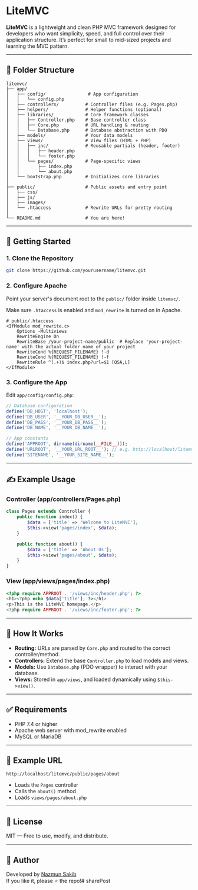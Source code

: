 # LiteMVC

**LiteMVC** is a lightweight and clean PHP MVC framework designed for developers who want simplicity, speed, and full control over their application structure. It’s perfect for small to mid-sized projects and learning the MVC pattern.

---

## 📁 Folder Structure

```
litemvc/
├── app/
│   ├── config/                # App configuration
│   │   └── config.php
│   ├── controllers/          # Controller files (e.g. Pages.php)
│   ├── helpers/              # Helper functions (optional)
│   ├── libraries/            # Core framework classes
│   │   ├── Controller.php    # Base controller class
│   │   ├── Core.php          # URL handling & routing
│   │   └── Database.php      # Database abstraction with PDO
│   ├── models/               # Your data models
│   ├── views/                # View files (HTML + PHP)
│   │   ├── inc/              # Reusable partials (header, footer)
│   │   │   ├── header.php
│   │   │   └── footer.php
│   │   └── pages/            # Page-specific views
│   │       ├── index.php
│   │       └── about.php
│   └── bootstrap.php         # Initializes core libraries
│
├── public/                   # Public assets and entry point
│   ├── css/
│   ├── js/
│   ├── images/
│   └── .htaccess             # Rewrite URLs for pretty routing
│
└── README.md                 # You are here!
```

---

## 🚀 Getting Started

### 1. Clone the Repository

```bash
git clone https://github.com/yourusername/litemvc.git
```

### 2. Configure Apache

Point your server's document root to the `public/` folder inside `litemvc/`.

Make sure `.htaccess` is enabled and `mod_rewrite` is turned on in Apache.

```apacheconf
# public/.htaccess
<IfModule mod_rewrite.c>
    Options -Multiviews
    RewriteEngine On
    RewriteBase /your-project-name/public  # Replace 'your-project-name' with the actual folder name of your project
    RewriteCond %{REQUEST_FILENAME} !-d
    RewriteCond %{REQUEST_FILENAME} !-f
    RewriteRule ^(.+)$ index.php?url=$1 [QSA,L]
</IfModule>
```

### 3. Configure the App

Edit `app/config/config.php`:

```php
// Database configuration
define('DB_HOST', 'localhost');
define('DB_USER', '__YOUR_DB_USER__');
define('DB_PASS', '__YOUR_DB_PASS__');
define('DB_NAME', '__YOUR_DB_NAME__');

// App constants
define('APPROOT', dirname(dirname(__FILE__)));
define('URLROOT', '__YOUR_URL_ROOT__'); // e.g. http://localhost/litemvc/public
define('SITENAME', '__YOUR_SITE_NAME__');
```

---

## ✍️ Example Usage

### Controller (app/controllers/Pages.php)

```php
class Pages extends Controller {
    public function index() {
        $data = ['title' => 'Welcome to LiteMVC'];
        $this->view('pages/index', $data);
    }

    public function about() {
        $data = ['title' => 'About Us'];
        $this->view('pages/about', $data);
    }
}
```

### View (app/views/pages/index.php)

```php
<?php require APPROOT . '/views/inc/header.php'; ?>
<h1><?php echo $data['title']; ?></h1>
<p>This is the LiteMVC homepage.</p>
<?php require APPROOT . '/views/inc/footer.php'; ?>
```

---

## 🧐 How It Works

- **Routing:** URLs are parsed by `Core.php` and routed to the correct controller/method.
- **Controllers:** Extend the base `Controller.php` to load models and views.
- **Models:** Use `Database.php` (PDO wrapper) to interact with your database.
- **Views:** Stored in `app/views`, and loaded dynamically using `$this->view()`.

---

## ✅ Requirements

- PHP 7.4 or higher
- Apache web server with mod_rewrite enabled
- MySQL or MariaDB

---

## 🧪 Example URL

```
http://localhost/litemvc/public/pages/about
```

- Loads the `Pages` controller
- Calls the `about()` method
- Loads `views/pages/about.php`

---

## 📝 License

MIT — Free to use, modify, and distribute.

---

## 🙌 Author

Developed by [Nazmun Sakib](https://github.com/nazmunsakib)  
If you like it, please ⭐ the repo!# sharePost
